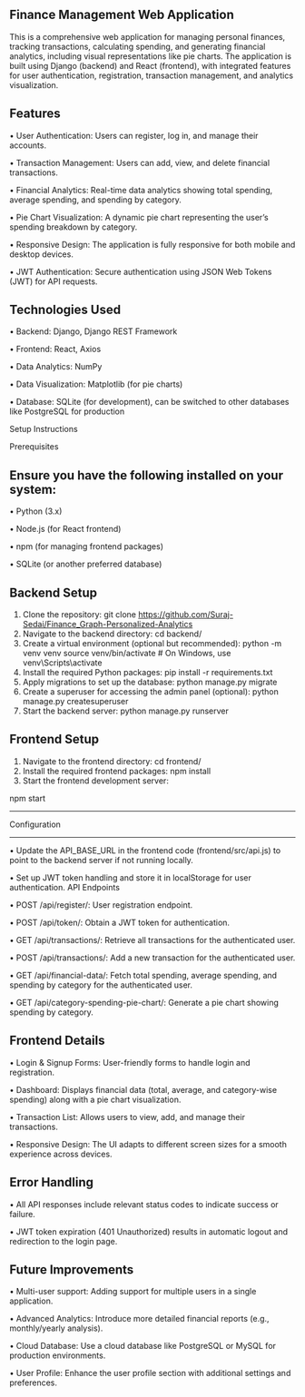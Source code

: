 Finance Management Web Application
---------------------

This is a comprehensive web application for managing personal finances, tracking transactions, calculating spending, and generating financial analytics, including visual representations like pie charts. The application is built using Django (backend) and React (frontend), with integrated features for user authentication, registration, transaction management, and analytics visualization.

Features
---------------------

•	User Authentication: Users can register, log in, and manage their accounts.

•	Transaction Management: Users can add, view, and delete financial transactions.

•	Financial Analytics: Real-time data analytics showing total spending, average spending, and spending by category.

•	Pie Chart Visualization: A dynamic pie chart representing the user’s spending breakdown by category.

•	Responsive Design: The application is fully responsive for both mobile and desktop devices.

•	JWT Authentication: Secure authentication using JSON Web Tokens (JWT) for API requests.


Technologies Used
---------------------

•	Backend: Django, Django REST Framework

•	Frontend: React, Axios

•	Data Analytics: NumPy

•	Data Visualization: Matplotlib (for pie charts)

•	Database: SQLite (for development), can be switched to other databases like PostgreSQL for production


Setup Instructions

Prerequisites


Ensure you have the following installed on your system:
---------------------


•	Python (3.x)

•	Node.js (for React frontend)

•	npm (for managing frontend packages)

•	SQLite (or another preferred database)


Backend Setup
---------------------

1.	Clone the repository:
git clone <https://github.com/Suraj-Sedai/Finance_Graph-Personalized-Analytics>
2.	Navigate to the backend directory:
cd backend/
3.	Create a virtual environment (optional but recommended):
python -m venv venv
source venv/bin/activate  # On Windows, use venv\Scripts\activate
4.	Install the required Python packages:
pip install -r requirements.txt
5.	Apply migrations to set up the database:
python manage.py migrate
6.	Create a superuser for accessing the admin panel (optional):
python manage.py createsuperuser
7.	Start the backend server:
python manage.py runserver



Frontend Setup
---------------------

1.	Navigate to the frontend directory:
cd frontend/
2.	Install the required frontend packages:
npm install
3.	Start the frontend development server:

npm start

---------------------

Configuration

---------------------

•	Update the API_BASE_URL in the frontend code (frontend/src/api.js) to point to the backend server if not running locally.

•	Set up JWT token handling and store it in localStorage for user authentication.
API Endpoints

•	POST /api/register/: User registration endpoint.

•	POST /api/token/: Obtain a JWT token for authentication.

•	GET /api/transactions/: Retrieve all transactions for the authenticated user.

•	POST /api/transactions/: Add a new transaction for the authenticated user.

•	GET /api/financial-data/: Fetch total spending, average spending, and spending by category for the authenticated user.

•	GET /api/category-spending-pie-chart/: Generate a pie chart showing spending by category.



Frontend Details
---------------------

•	Login & Signup Forms: User-friendly forms to handle login and registration.

•	Dashboard: Displays financial data (total, average, and category-wise spending) along with a pie chart visualization.

•	Transaction List: Allows users to view, add, and manage their transactions.

•	Responsive Design: The UI adapts to different screen sizes for a smooth experience across devices.


Error Handling
---------------------

•	All API responses include relevant status codes to indicate success or failure.

•	JWT token expiration (401 Unauthorized) results in automatic logout and redirection to the login page.


Future Improvements
---------------------

•	Multi-user support: Adding support for multiple users in a single application.

•	Advanced Analytics: Introduce more detailed financial reports (e.g., monthly/yearly analysis).

•	Cloud Database: Use a cloud database like PostgreSQL or MySQL for production environments.

•	User Profile: Enhance the user profile section with additional settings and preferences.
